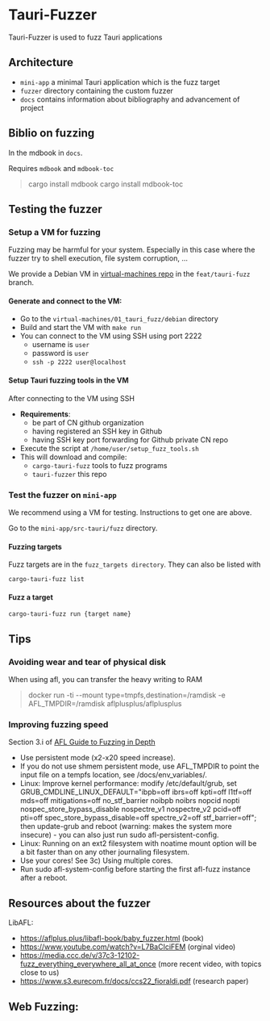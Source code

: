# Tauri-Fuzzer

Tauri-Fuzzer is used to fuzz Tauri applications

## Architecture

- `mini-app` a minimal Tauri application which is the fuzz target
- `fuzzer` directory containing the custom fuzzer
- `docs` contains information about bibliography and advancement of project

## Biblio on fuzzing

In the mdbook in `docs`.

Requires `mdbook` and `mdbook-toc`

> cargo install mdbook
> cargo install mdbook-toc

## Testing the fuzzer

### Setup a VM for fuzzing

Fuzzing may be harmful for your system.
Especially in this case where the fuzzer try to shell execution, file system corruption, ...

We provide a Debian VM in [virtual-machines repo](https://github.com/crabnebula-dev/virtual-machines) in the `feat/tauri-fuzz` branch.

#### Generate and connect to the VM: 
- Go to the `virtual-machines/01_tauri_fuzz/debian` directory
- Build and start the VM with `make run`
- You can connect to the VM using SSH using port 2222
    - username is `user`
    - password is `user`
    - `ssh -p 2222 user@localhost`

#### Setup Tauri fuzzing tools in the VM

After connecting to the VM using SSH
- __Requirements__:
    - be part of CN github organization
    - having registered an SSH key in Github
    - having SSH key port forwarding for Github private CN repo
- Execute the script at `/home/user/setup_fuzz_tools.sh`
- This will download and compile:
    - `cargo-tauri-fuzz` tools to fuzz programs
    - `tauri-fuzzer` this repo

### Test the fuzzer on `mini-app`

We recommend using a VM for testing. 
Instructions to get one are above.

Go to the `mini-app/src-tauri/fuzz` directory.

#### Fuzzing targets

Fuzz targets are in the `fuzz_targets directory`.
They can also be listed with 

```
cargo-tauri-fuzz list
```

#### Fuzz a target 

```
cargo-tauri-fuzz run {target name}
```

## Tips

### Avoiding wear and tear of physical disk

When using afl, you can transfer the heavy writing to RAM
>  docker run -ti --mount type=tmpfs,destination=/ramdisk -e AFL_TMPDIR=/ramdisk aflplusplus/aflplusplus

### Improving fuzzing speed

Section 3.i of
[AFL Guide to Fuzzing in Depth](https://github.com/AFLplusplus/AFLplusplus/blob/stable/docs/fuzzing_in_depth.md)

- Use persistent mode (x2-x20 speed increase).
- If you do not use shmem persistent mode, use AFL_TMPDIR to point the input file on a tempfs location, see /docs/env_variables/.
- Linux: Improve kernel performance: modify /etc/default/grub, set GRUB_CMDLINE_LINUX_DEFAULT="ibpb=off ibrs=off kpti=off l1tf=off mds=off mitigations=off no_stf_barrier noibpb noibrs nopcid nopti nospec_store_bypass_disable nospectre_v1 nospectre_v2 pcid=off pti=off spec_store_bypass_disable=off spectre_v2=off stf_barrier=off"; then update-grub and reboot (warning: makes the system more insecure) - you can also just run sudo afl-persistent-config.
- Linux: Running on an ext2 filesystem with noatime mount option will be a bit faster than on any other journaling filesystem.
- Use your cores! See 3c) Using multiple cores.
- Run sudo afl-system-config before starting the first afl-fuzz instance after a reboot.

## Resources about the fuzzer 

LibAFL:
- https://aflplus.plus/libafl-book/baby_fuzzer.html (book)
- https://www.youtube.com/watch?v=L7BaCIciFEM (orginal video)
- https://media.ccc.de/v/37c3-12102-fuzz_everything_everywhere_all_at_once (more recent video, with topics close to us)
- https://www.s3.eurecom.fr/docs/ccs22_fioraldi.pdf (research paper)

Web Fuzzing:
- 

